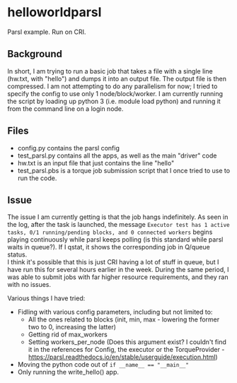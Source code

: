 # helloworldparsl
Parsl example. Run on CRI.

## Background
In short, I am trying to run a basic job that takes a file with a single line (hw.txt, with "hello") and dumps it into an output file. The output file is then compressed. 
I am not attempting to do any parallelism for now; I tried to specify the config to use only 1 node/block/worker. I am currently running the script by loading up python 3 (i.e. module load python) and running it from the command line on a login node.  

## Files
* config.py contains the parsl config
* test_parsl.py contains all the apps, as well as the main "driver" code
* hw.txt is an input file that just contains the line "hello"
* test_parsl.pbs is a torque job submission script that I once tried to use to run the code.
 
## Issue
The issue I am currently getting is that the job hangs indefinitely. As seen in the log, after the task is launched, the message `Executor test has 1 active tasks, 0/1 running/pending blocks, and 0 connected workers` begins playing continuously while parsl keeps polling (is this standard while parsl waits in queue?). If I qstat, it shows the corresponding job in Q/queue status.  
I think it's possible that this is just CRI having a lot of stuff in queue, but I have run this for several hours earlier in the week. During the same period, I was able to submit jobs with far higher resource requirements, and they ran with no issues.
  
Various things I have tried:
* Fidling with various config parameters, including but not limited to:
  + All the ones related to blocks (init, min, max - lowering the former two to 0, increasing the latter) 
  + Getting rid of max_workers
  + Setting workers_per_node (Does this argument exist? I couldn't find it in the references for Config, the executor or the TorqueProvider - https://parsl.readthedocs.io/en/stable/userguide/execution.html)
* Moving the python code out of `if __name__ == "__main__"`
* Only running the write_hello() app.
